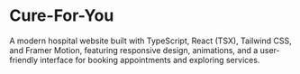 # Cure-For-You
A modern hospital website built with TypeScript, React (TSX), Tailwind CSS, and Framer Motion, featuring responsive design, animations, and a user-friendly interface for booking appointments and exploring services.
